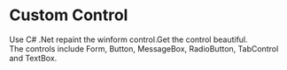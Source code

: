 # Custom Control
Use C# .Net repaint the winform control.Get the control beautiful.  
The controls include Form, Button, MessageBox, RadioButton, TabControl and TextBox.
